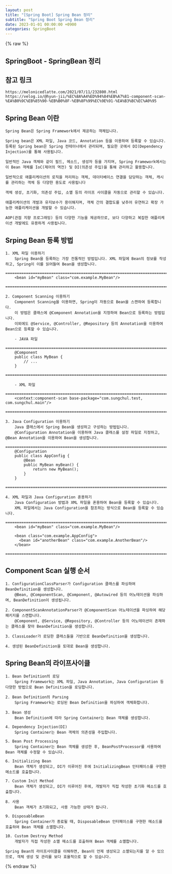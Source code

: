 ```yaml
---
layout: post
title: "[Spring Boot] Spring Bean 정리"
subtitle: "Spring Boot Spring Bean 정리"
date: 2023-01-01 00:00:00 +0900
categories: SpringBoot
---
```

{% raw %}
## SpringBoot - SpringBean 정리  
  
## 참고 링크  
	https://melonicedlatte.com/2021/07/11/232800.html  
	https://velog.io/@hyun-jii/%EC%8A%A4%ED%94%84%EB%A7%81-component-scan-%EA%B0%9C%EB%85%90-%EB%B0%8F-%EB%8F%99%EC%9E%91-%EA%B3%BC%EC%A0%95  
  
## Spring Bean 이란  
	Spring Bean은 Spring Framework에서 제공하는 객체입니다.  
  
	Spring bean은 XML 파일, Java 코드, Annotation 등을 이용하여 등록할 수 있습니다.  
	등록된 Spring bean은 Spring 컨테이너에서 관리되며, 필요한 곳에서 DI(Dependency Injection)를 통해 사용됩니다.  
  
	일반적인 Java 객체와 같이 필드, 메소드, 생성자 등을 가지며, Spring Framework에서는 이 Bean 객체를 IoC(제어의 역전) 및 DI(의존성 주입)을 통해 관리하고 활용합니다.  
  
	일반적으로 애플리케이션의 로직을 처리하는 객체, 데이터베이스 연결을 담당하는 객체, 캐시를 관리하는 객체 등 다양한 용도로 사용됩니다  
  
	객체 생성, 초기화, 의존성 주입, 소멸 등의 라이프 사이클을 자동으로 관리할 수 있습니다.  
  
	애플리케이션의 개발과 유지보수가 용이해지며, 객체 간의 결합도를 낮추어 유연하고 확장 가능한 애플리케이션을 개발할 수 있습니다.  
  
	AOP(관점 지향 프로그래밍) 등의 다양한 기능을 제공하므로, 보다 다양하고 복잡한 애플리케이션 개발에도 유용하게 사용됩니다.  
  
## Srping Bean 등록 방법  
  
	1. XML 파일 이용하기  
		Spring Bean을 등록하는 가장 전통적인 방법입니다. XML 파일에 Bean의 정보를 작성하고, Spring이 이를 읽어들여 Bean을 생성합니다.  
		=================================================================================================================  
		<bean id="myBean" class="com.example.MyBean"/>  
		=================================================================================================================  
  
	2. Component Scanning 이용하기  
		Component Scanning을 이용하면, Spring이 자동으로 Bean을 스캔하여 등록합니다.  
		이 방법은 클래스에 @Component Annotation을 지정하여 Bean으로 등록하는 방법입니다.  
		이외에도 @Service, @Controller, @Repository 등의 Annotation을 이용하여 Bean으로 등록할 수 있습니다.  
  
		- JAVA 파일  
		=================================================================================================================  
		@Component  
		public class MyBean {  
			// ...  
		}  
		=================================================================================================================  
  
		- XML 파일  
		=================================================================================================================  
		<context:component-scan base-package="com.sungchul.test, com.sungchul.main"/>  
		=================================================================================================================  
  
	3. Java Configuration 이용하기  
		Java 클래스에서 Spring Bean을 생성하고 구성하는 방법입니다.  
		@Configuration Annotation을 이용하여 Java 클래스를 설정 파일로 지정하고, @Bean Annotation을 이용하여 Bean을 생성합니다.  
		=================================================================================================================  
		@Configuration  
		public class AppConfig {  
			@Bean  
			public MyBean myBean() {  
				return new MyBean();  
			}  
		}  
		=================================================================================================================  
  
	4. XML 파일과 Java Configuration 혼용하기  
		Java Configuration 방법과 XML 파일을 혼용하여 Bean을 등록할 수 있습니다.  
		XML 파일에서는 Java Configuration을 참조하는 방식으로 Bean을 등록할 수 있습니다.  
		=================================================================================================================  
		<bean id="myBean" class="com.example.MyBean"/>  
  
		<bean class="com.example.AppConfig">  
		  <bean id="anotherBean" class="com.example.AnotherBean"/>  
		</bean>  
		=================================================================================================================  
  
## Component Scan 실행 순서  
  
	1. ConfigurationClassParser가 Configuration 클래스를 파싱하여 BeanDefinition을 생성합니다.  
		@Bean, @ComponentScan, @Component, @Autowired 등의 어노테이션을 파싱하며, BeanDefinition이 생성됩니다.  
  
	2. ComponentScanAnnotationParser가 @ComponentScan 어노테이션을 파싱하여 해당 패키지를 스캔합니다.  
		@Component, @Service, @Repository, @Controller 등의 어노테이션이 존재하는 클래스를 찾아 BeanDefinition을 생성합니다.  
  
	3. ClassLoader가 로딩한 클래스들을 기반으로 BeanDefinition을 생성합니다.  
  
	4. 생성된 BeanDefinition을 토대로 Bean을 생성합니다.  
  
## Spring Bean의 라이프사이클  
  
	1. Bean Definition의 로딩  
		Spring Framework는 XML 파일, Java Annotation, Java Configuration 등 다양한 방법으로 Bean Definition을 로딩합니다.  
  
	2. Bean Definition의 Parsing  
		Spring Framework는 로딩된 Bean Definition을 파싱하여 객체화합니다.  
  
	3. Bean 생성  
		Bean Definition에 따라 Spring Container는 Bean 객체를 생성합니다.  
  
	4. Dependency Injection(DI)  
		Spring Container는 Bean 객체의 의존성을 주입합니다.  
  
	5. Bean Post Processing  
		Spring Container는 Bean 객체를 생성한 후, BeanPostProcessor를 사용하여 Bean 객체를 수정할 수 있습니다.  
  
	6. Initializing Bean  
		Bean 객체가 생성되고, DI가 이루어진 후에 InitializingBean 인터페이스를 구현한 메소드를 호출합니다.  
  
	7. Custom Init Method  
		Bean 객체가 생성되고, DI가 이루어진 후에, 개발자가 직접 작성한 초기화 메소드를 호출합니다.  
  
	8. 사용  
		Bean 객체가 초기화되고, 사용 가능한 상태가 됩니다.  
  
	9. DisposableBean  
		Spring Container가 종료될 때, DisposableBean 인터페이스를 구현한 메소드를 호출하여 Bean 객체를 소멸합니다.  
  
	10. Custom Destroy Method  
		개발자가 직접 작성한 소멸 메소드를 호출하여 Bean 객체를 소멸합니다.  
  
	Spring Bean의 라이프사이클을 이해하면, Bean이 언제 생성되고 소멸되는지를 알 수 있으므로, 객체 생성 및 관리를 보다 효율적으로 할 수 있습니다.  
  

{% endraw %}
